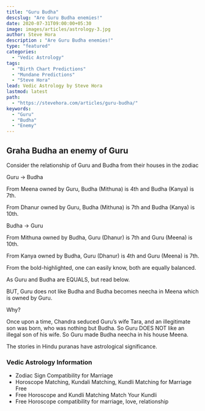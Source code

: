 ```yaml
---
title: "Guru Budha"
descslug: "Are Guru Budha enemies!"
date: 2020-07-31T09:00:00+05:30
image: images/articles/astrology-3.jpg
author: Steve Hora
description : "Are Guru Budha enemies!"
type: "featured"
categories: 
  - "Vedic Astrology"
tags:
  - "Birth Chart Predictions"
  - "Mundane Predictions"
  - "Steve Hora"
lead: Vedic Astrology by Steve Hora
lastmod: latest 
path:
  - "https://stevehora.com/articles/guru-budha/"
keywords:
  - "Guru"
  - "Budha"
  - "Enemy"
---
```


## Graha Budha an enemy of Guru

Consider the relationship of Guru and Budha from their houses in the zodiac

Guru → Budha

From Meena owned by Guru, Budha (Mithuna) is 4th and Budha (Kanya) is 7th.

From Dhanur owned by Guru, Budha (Mithuna) is 7th and Budha (Kanya) is 10th.

Budha → Guru

From Mithuna owned by Budha, Guru (Dhanur) is 7th and Guru (Meena) is 10th.

From Kanya owned by Budha, Guru (Dhanur) is 4th and Guru (Meena) is 7th.

From the bold-highlighted, one can easily know, both are equally balanced.

As Guru and Budha are EQUALS, but read below.

BUT, Guru does not like Budha and Budha becomes neecha in Meena which is owned by Guru.

Why?

Once upon a time, Chandra seduced Guru’s wife Tara, and an illegitimate son was born, who was nothing but Budha. So Guru DOES NOT like an illegal son of his wife. So Guru made Budha neecha in his house Meena.

The stories in Hindu puranas have astrological significance.

### Vedic Astrology Information

* Zodiac Sign Compatibility for Marriage
* Horoscope Matching, Kundali Matching, Kundli Matching for Marriage Free
* Free Horoscope and Kundli Matching   Match Your Kundli
* Free Horoscope compatibility for marriage, love, relationship
